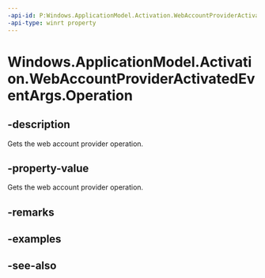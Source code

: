 ```yaml
---
-api-id: P:Windows.ApplicationModel.Activation.WebAccountProviderActivatedEventArgs.Operation
-api-type: winrt property
---
```


<!-- Property syntax
public Windows.Security.Authentication.Web.Provider.IWebAccountProviderOperation Operation { get; }
-->

# Windows.ApplicationModel.Activation.WebAccountProviderActivatedEventArgs.Operation

## -description
Gets the web account provider operation.

## -property-value
Gets the web account provider operation.

## -remarks

## -examples

## -see-also

